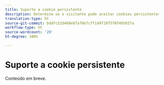 ```yaml
---
title: Suporte a cookie persistente
description: Determina se o visitante pode aceitar cookies persistentes.
translation-type: ht
source-git-commit: bddfc52d460e87a70e7cff149f197570f405037a
workflow-type: ht
source-wordcount: '20'
ht-degree: 100%

---
```



# Suporte a cookie persistente

Conteúdo em breve.
